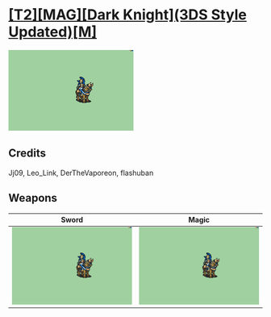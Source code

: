 # [\[T2\]\[MAG\]\[Dark Knight\]\(3DS Style Updated\)\[M\]](./)

<img src="./1.%20Sword/Sword_000.png" alt="[T2][MAG][Dark Knight](3DS Style Updated)[M] standing" />

## Credits

 Jj09, Leo_Link, DerTheVaporeon, flashuban

## Weapons


|Sword |Magic |
|  :---: | :---: |
| <img alt="Sword animation" src="./1.%20Sword/Sword.gif" /> | <img alt="Magic animation" src="./6.%20Magic/Magic.gif" /> |
